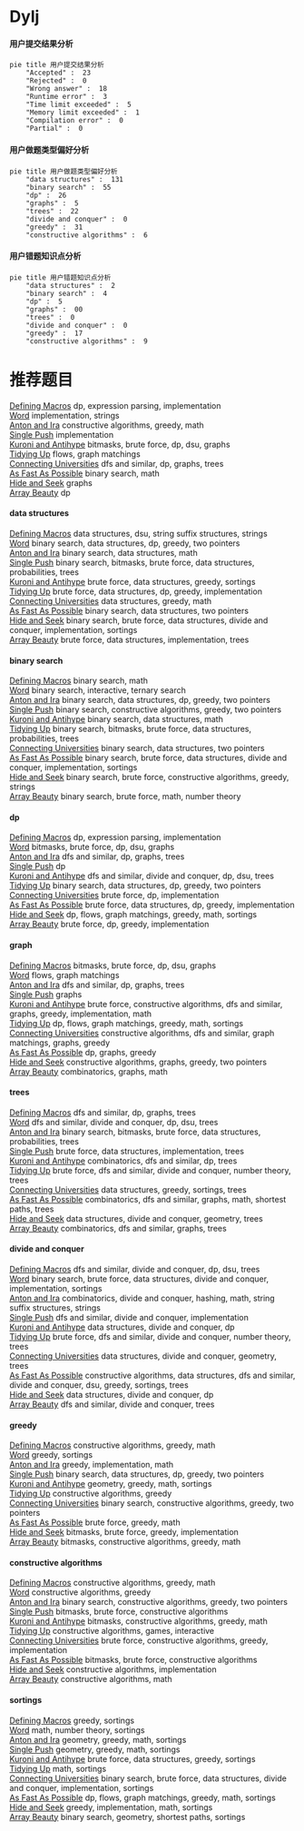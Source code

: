 # Dylj
<!-- tabs:start -->
#### **用户提交结果分析**

```mermaid
pie title 用户提交结果分析
    "Accepted" :  23
    "Rejected" :  0
    "Wrong answer" :  18
    "Runtime error" :  3
    "Time limit exceeded" :  5
    "Memory limit exceeded" :  1
    "Compilation error" :  0
    "Partial" :  0
```
#### **用户做题类型偏好分析**

```mermaid
pie title 用户做题类型偏好分析
    "data structures" :  131
    "binary search" :  55
    "dp" :  26
    "graphs" :  5
    "trees" :  22
    "divide and conquer" :  0
    "greedy" :  31
    "constructive algorithms" :  6
```
#### **用户错题知识点分析**

```mermaid
pie title 用户错题知识点分析
    "data structures" :  2
    "binary search" :  4
    "dp" :  5
    "graphs" :  00
    "trees" :  0
    "divide and conquer" :  0
    "greedy" :  17
    "constructive algorithms" :  9
```
<!-- tabs:end -->
# 推荐题目
[Defining Macros](http://codeforces.com/problemset/problem/7/E)		dp,
                        expression parsing,
                        implementation		  
[Word](http://codeforces.com/problemset/problem/59/A)		implementation,
                        strings		  
[Anton and Ira](http://codeforces.com/problemset/problem/584/E)		constructive algorithms,
                        greedy,
                        math		  
[Single Push](http://codeforces.com/problemset/problem/1253/A)		implementation		  
[Kuroni and Antihype](http://codeforces.com/problemset/problem/1305/G)		bitmasks,
                        brute force,
                        dp,
                        dsu,
                        graphs		  
[Tidying Up](http://codeforces.com/problemset/problem/316/C2)		flows,
                        graph matchings		  
[Connecting Universities](https://codeforces.com/contest/701/problem/E)		dfs and similar,
                        dp,
                        graphs,
                        trees		  
[As Fast As Possible](https://codeforces.com/contest/701/problem/D)		binary search,
                        math		  
[Hide and Seek](http://codeforces.com/problemset/problem/1147/A)		graphs		  
[Array Beauty](http://codeforces.com/problemset/problem/1188/C)		dp		  
<!-- tabs:start -->
#### **data structures**
[Defining Macros](http://codeforces.com/problemset/problem/452/E)		data structures,
                        dsu,
                        string suffix structures,
                        strings		  
[Word](http://codeforces.com/problemset/problem/1492/C)		binary search,
                        data structures,
                        dp,
                        greedy,
                        two pointers		  
[Anton and Ira](http://codeforces.com/problemset/problem/1490/G)		binary search,
                        data structures,
                        math		  
[Single Push](http://codeforces.com/problemset/problem/1479/D)		binary search,
                        bitmasks,
                        brute force,
                        data structures,
                        probabilities,
                        trees		  
[Kuroni and Antihype](http://codeforces.com/problemset/problem/1497/A)		brute force,
                        data structures,
                        greedy,
                        sortings		  
[Tidying Up](http://codeforces.com/problemset/problem/1491/C)		brute force,
                        data structures,
                        dp,
                        greedy,
                        implementation		  
[Connecting Universities](http://codeforces.com/problemset/problem/1492/B)		data structures,
                        greedy,
                        math		  
[As Fast As Possible](http://codeforces.com/problemset/problem/1436/E)		binary search,
                        data structures,
                        two pointers		  
[Hide and Seek](http://codeforces.com/problemset/problem/1461/D)		binary search,
                        brute force,
                        data structures,
                        divide and conquer,
                        implementation,
                        sortings		  
[Array Beauty](http://codeforces.com/problemset/problem/1511/C)		brute force,
                        data structures,
                        implementation,
                        trees		  
#### **binary search**
[Defining Macros](https://codeforces.com/contest/701/problem/D)		binary search,
                        math		  
[Word](https://codeforces.com/contest/1480/problem/C)		binary search,
                        interactive,
                        ternary search		  
[Anton and Ira](http://codeforces.com/problemset/problem/1492/C)		binary search,
                        data structures,
                        dp,
                        greedy,
                        two pointers		  
[Single Push](http://codeforces.com/problemset/problem/1463/D)		binary search,
                        constructive algorithms,
                        greedy,
                        two pointers		  
[Kuroni and Antihype](http://codeforces.com/problemset/problem/1490/G)		binary search,
                        data structures,
                        math		  
[Tidying Up](http://codeforces.com/problemset/problem/1479/D)		binary search,
                        bitmasks,
                        brute force,
                        data structures,
                        probabilities,
                        trees		  
[Connecting Universities](http://codeforces.com/problemset/problem/1436/E)		binary search,
                        data structures,
                        two pointers		  
[As Fast As Possible](http://codeforces.com/problemset/problem/1461/D)		binary search,
                        brute force,
                        data structures,
                        divide and conquer,
                        implementation,
                        sortings		  
[Hide and Seek](http://codeforces.com/problemset/problem/1493/C)		binary search,
                        brute force,
                        constructive algorithms,
                        greedy,
                        strings		  
[Array Beauty](http://codeforces.com/problemset/problem/1487/D)		binary search,
                        brute force,
                        math,
                        number theory		  
#### **dp**
[Defining Macros](http://codeforces.com/problemset/problem/7/E)		dp,
                        expression parsing,
                        implementation		  
[Word](http://codeforces.com/problemset/problem/1305/G)		bitmasks,
                        brute force,
                        dp,
                        dsu,
                        graphs		  
[Anton and Ira](https://codeforces.com/contest/701/problem/E)		dfs and similar,
                        dp,
                        graphs,
                        trees		  
[Single Push](http://codeforces.com/problemset/problem/1188/C)		dp		  
[Kuroni and Antihype](http://codeforces.com/problemset/problem/1156/D)		dfs and similar,
                        divide and conquer,
                        dp,
                        dsu,
                        trees		  
[Tidying Up](http://codeforces.com/problemset/problem/1492/C)		binary search,
                        data structures,
                        dp,
                        greedy,
                        two pointers		  
[Connecting Universities](https://codeforces.com/contest/1457/problem/C)		brute force,
                        dp,
                        implementation		  
[As Fast As Possible](http://codeforces.com/problemset/problem/1491/C)		brute force,
                        data structures,
                        dp,
                        greedy,
                        implementation		  
[Hide and Seek](http://codeforces.com/problemset/problem/1437/C)		dp,
                        flows,
                        graph matchings,
                        greedy,
                        math,
                        sortings		  
[Array Beauty](http://codeforces.com/problemset/problem/1499/B)		brute force,
                        dp,
                        greedy,
                        implementation		  
#### **graph**
[Defining Macros](http://codeforces.com/problemset/problem/1305/G)		bitmasks,
                        brute force,
                        dp,
                        dsu,
                        graphs		  
[Word](http://codeforces.com/problemset/problem/316/C2)		flows,
                        graph matchings		  
[Anton and Ira](https://codeforces.com/contest/701/problem/E)		dfs and similar,
                        dp,
                        graphs,
                        trees		  
[Single Push](http://codeforces.com/problemset/problem/1147/A)		graphs		  
[Kuroni and Antihype](http://codeforces.com/problemset/problem/1487/C)		brute force,
                        constructive algorithms,
                        dfs and similar,
                        graphs,
                        greedy,
                        implementation,
                        math		  
[Tidying Up](http://codeforces.com/problemset/problem/1437/C)		dp,
                        flows,
                        graph matchings,
                        greedy,
                        math,
                        sortings		  
[Connecting Universities](http://codeforces.com/problemset/problem/1470/D)		constructive algorithms,
                        dfs and similar,
                        graph matchings,
                        graphs,
                        greedy		  
[As Fast As Possible](http://codeforces.com/problemset/problem/1476/C)		dp,
                        graphs,
                        greedy		  
[Hide and Seek](http://codeforces.com/problemset/problem/1304/D)		constructive algorithms,
                        graphs,
                        greedy,
                        two pointers		  
[Array Beauty](http://codeforces.com/problemset/problem/1475/C)		combinatorics,
                        graphs,
                        math		  
#### **trees**
[Defining Macros](https://codeforces.com/contest/701/problem/E)		dfs and similar,
                        dp,
                        graphs,
                        trees		  
[Word](http://codeforces.com/problemset/problem/1156/D)		dfs and similar,
                        divide and conquer,
                        dp,
                        dsu,
                        trees		  
[Anton and Ira](http://codeforces.com/problemset/problem/1479/D)		binary search,
                        bitmasks,
                        brute force,
                        data structures,
                        probabilities,
                        trees		  
[Single Push](http://codeforces.com/problemset/problem/1511/C)		brute force,
                        data structures,
                        implementation,
                        trees		  
[Kuroni and Antihype](http://codeforces.com/problemset/problem/1499/F)		combinatorics,
                        dfs and similar,
                        dp,
                        trees		  
[Tidying Up](http://codeforces.com/problemset/problem/1491/E)		brute force,
                        dfs and similar,
                        divide and conquer,
                        number theory,
                        trees		  
[Connecting Universities](http://codeforces.com/problemset/problem/1466/D)		data structures,
                        greedy,
                        sortings,
                        trees		  
[As Fast As Possible](http://codeforces.com/problemset/problem/1495/D)		combinatorics,
                        dfs and similar,
                        graphs,
                        math,
                        shortest paths,
                        trees		  
[Hide and Seek](http://codeforces.com/problemset/problem/1303/G)		data structures,
                        divide and conquer,
                        geometry,
                        trees		  
[Array Beauty](http://codeforces.com/problemset/problem/1454/E)		combinatorics,
                        dfs and similar,
                        graphs,
                        trees		  
#### **divide and conquer**
[Defining Macros](http://codeforces.com/problemset/problem/1156/D)		dfs and similar,
                        divide and conquer,
                        dp,
                        dsu,
                        trees		  
[Word](http://codeforces.com/problemset/problem/1461/D)		binary search,
                        brute force,
                        data structures,
                        divide and conquer,
                        implementation,
                        sortings		  
[Anton and Ira](http://codeforces.com/problemset/problem/1466/G)		combinatorics,
                        divide and conquer,
                        hashing,
                        math,
                        string suffix structures,
                        strings		  
[Single Push](http://codeforces.com/problemset/problem/1490/D)		dfs and similar,
                        divide and conquer,
                        implementation		  
[Kuroni and Antihype](https://codeforces.com/contest/1483/problem/C)		data structures,
                        divide and conquer,
                        dp		  
[Tidying Up](http://codeforces.com/problemset/problem/1491/E)		brute force,
                        dfs and similar,
                        divide and conquer,
                        number theory,
                        trees		  
[Connecting Universities](http://codeforces.com/problemset/problem/1303/G)		data structures,
                        divide and conquer,
                        geometry,
                        trees		  
[As Fast As Possible](http://codeforces.com/problemset/problem/1494/D)		constructive algorithms,
                        data structures,
                        dfs and similar,
                        divide and conquer,
                        dsu,
                        greedy,
                        sortings,
                        trees		  
[Hide and Seek](http://codeforces.com/problemset/problem/1482/E)		data structures,
                        divide and conquer,
                        dp		  
[Array Beauty](http://codeforces.com/problemset/problem/566/C)		dfs and similar,
                        divide and conquer,
                        trees		  
#### **greedy**
[Defining Macros](http://codeforces.com/problemset/problem/584/E)		constructive algorithms,
                        greedy,
                        math		  
[Word](http://codeforces.com/problemset/problem/651/B)		greedy,
                        sortings		  
[Anton and Ira](http://codeforces.com/problemset/problem/1371/C)		greedy,
                        implementation,
                        math		  
[Single Push](http://codeforces.com/problemset/problem/1492/C)		binary search,
                        data structures,
                        dp,
                        greedy,
                        two pointers		  
[Kuroni and Antihype](https://codeforces.com/contest/1496/problem/C)		geometry,
                        greedy,
                        math,
                        sortings		  
[Tidying Up](http://codeforces.com/problemset/problem/1493/A)		constructive algorithms,
                        greedy		  
[Connecting Universities](http://codeforces.com/problemset/problem/1463/D)		binary search,
                        constructive algorithms,
                        greedy,
                        two pointers		  
[As Fast As Possible](http://codeforces.com/problemset/problem/1462/C)		brute force,
                        greedy,
                        math		  
[Hide and Seek](http://codeforces.com/problemset/problem/1494/B)		bitmasks,
                        brute force,
                        greedy,
                        implementation		  
[Array Beauty](http://codeforces.com/problemset/problem/1492/D)		bitmasks,
                        constructive algorithms,
                        greedy,
                        math		  
#### **constructive algorithms**
[Defining Macros](http://codeforces.com/problemset/problem/584/E)		constructive algorithms,
                        greedy,
                        math		  
[Word](http://codeforces.com/problemset/problem/1493/A)		constructive algorithms,
                        greedy		  
[Anton and Ira](http://codeforces.com/problemset/problem/1463/D)		binary search,
                        constructive algorithms,
                        greedy,
                        two pointers		  
[Single Push](https://codeforces.com/contest/1456/problem/B)		bitmasks,
                        brute force,
                        constructive algorithms		  
[Kuroni and Antihype](http://codeforces.com/problemset/problem/1492/D)		bitmasks,
                        constructive algorithms,
                        greedy,
                        math		  
[Tidying Up](https://codeforces.com/contest/1504/problem/D)		constructive algorithms,
                        games,
                        interactive		  
[Connecting Universities](https://codeforces.com/contest/1483/problem/A)		brute force,
                        constructive algorithms,
                        greedy,
                        implementation		  
[As Fast As Possible](https://codeforces.com/contest/1457/problem/D)		bitmasks,
                        brute force,
                        constructive algorithms		  
[Hide and Seek](http://codeforces.com/problemset/problem/1513/A)		constructive algorithms,
                        implementation		  
[Array Beauty](http://codeforces.com/problemset/problem/1473/C)		constructive algorithms,
                        math		  
#### **sortings**
[Defining Macros](http://codeforces.com/problemset/problem/651/B)		greedy,
                        sortings		  
[Word](https://codeforces.com/contest/1345/problem/C)		math,
                        number theory,
                        sortings		  
[Anton and Ira](https://codeforces.com/contest/1496/problem/C)		geometry,
                        greedy,
                        math,
                        sortings		  
[Single Push](http://codeforces.com/problemset/problem/1495/A)		geometry,
                        greedy,
                        math,
                        sortings		  
[Kuroni and Antihype](http://codeforces.com/problemset/problem/1497/A)		brute force,
                        data structures,
                        greedy,
                        sortings		  
[Tidying Up](http://codeforces.com/problemset/problem/1427/A)		math,
                        sortings		  
[Connecting Universities](http://codeforces.com/problemset/problem/1461/D)		binary search,
                        brute force,
                        data structures,
                        divide and conquer,
                        implementation,
                        sortings		  
[As Fast As Possible](http://codeforces.com/problemset/problem/1437/C)		dp,
                        flows,
                        graph matchings,
                        greedy,
                        math,
                        sortings		  
[Hide and Seek](http://codeforces.com/problemset/problem/1473/A)		greedy,
                        implementation,
                        math,
                        sortings		  
[Array Beauty](http://codeforces.com/problemset/problem/1486/B)		binary search,
                        geometry,
                        shortest paths,
                        sortings		  
<!-- tabs:end -->
